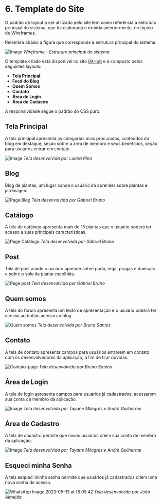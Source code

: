 


# 6. Template do Site

O padrão de layout a ser utilizado pelo site tem como referência a estrutura principal do sistema, que foi elaborada e exibida anteriormente, no tópico de Wireframes.

Relembre abaixo a figura que corresponde à estrutura principal do sistema:

![Image](https://user-images.githubusercontent.com/107009327/232168090-30bf3f50-7d81-4e40-be9a-66a0c3891a51.png)
_Wireframe - Estrutura principal do sistema_


O template criado está disponível no site [GitHub](https://github.com/ICEI-PUC-Minas-PMV-ADS/pmv-ads-2023-1-e1-proj-web-t1-projeto-cultivo-de-plantas/tree/main/src/Home) e é composto pelos seguintes layouts:

- **Tela Principal**
- **Feed do Blog**
- **Quem Somos**
- **Contato**
- **Área de Login**
- **Área de Cadastro**

A responsividade segue o padrão do CSS puro.

## Tela Principal
A tela principal apresenta as categorias mais procuradas, conteúdos do blog em destaque, seção sobre a área de membro e seus benefícios, seção para usuários entrar em contato.

![Image](https://github.com/ICEI-PUC-Minas-PMV-ADS/pmv-ads-2023-1-e1-proj-web-t1-projeto-cultivo-de-plantas/assets/107009327/a0bc87a1-390b-4b74-995a-e1d12689bfa7)
_Tela desenvolvida por Luana Pina_

## Blog
Blog de plantas, um lugar aonde o usuário irá aprender sobre plantas e jardinagem.

![Page Blog](https://github.com/ICEI-PUC-Minas-PMV-ADS/pmv-ads-2023-1-e1-proj-web-t1-projeto-cultivo-de-plantas/assets/114627827/8b1d635e-5e7f-46a1-ab76-a04dae169f17)
_Tela desenvolvida por Gabriel Bruno_

## Catálogo
A tela de catálogo apresenta mais de 15 plantas que o usuário poderá ter acesso a suas principais caracteristicas.

![Page Catálogo](https://github.com/ICEI-PUC-Minas-PMV-ADS/pmv-ads-2023-1-e1-proj-web-t1-projeto-cultivo-de-plantas/assets/114627827/5c13fb74-ac86-4ebf-8fa2-3e7e8a705c8d)
_Tela desenvolvida por Gabriel Bruno_

## Post
Tela de post aonde o usuário aprende sobre poda, rega, pragas e doenças e sobre o solo da planta escolhida.

![Page post](https://github.com/ICEI-PUC-Minas-PMV-ADS/pmv-ads-2023-1-e1-proj-web-t1-projeto-cultivo-de-plantas/assets/114627827/dd73f0e1-1125-49b5-b46c-617f814bbe00)
_Tela desenvolvida por Gabriel Bruno_


## Quem somos
A tela do fórum apresenta um texto de apresentação e o usuário poderá ter acesso ao botão: acesso ao blog.

![Quem somos](https://github.com/ICEI-PUC-Minas-PMV-ADS/pmv-ads-2023-1-e1-proj-web-t1-projeto-cultivo-de-plantas/assets/107646150/d6911adf-5d7f-467b-ac67-04752b84f76f)
_Tela desenvolvida por Bruna Santos_

## Contato
A tela de contato apresenta campos para usuários entrarem em contato com os desenvolvedores da aplicação, a fim de tirar dúvidas.

![Contato-page](https://github.com/ICEI-PUC-Minas-PMV-ADS/pmv-ads-2023-1-e1-proj-web-t1-projeto-cultivo-de-plantas/assets/107646150/85269d6a-17c6-4558-8a29-f891463b3f0b)
_Tela desenvolvida por Bruna Santos_


## Área de Login
A tela de login apresenta campos para usuários já cadastrados, acessarem sua conta de membro da aplicação.

![Image](https://github.com/ICEI-PUC-Minas-PMV-ADS/pmv-ads-2023-1-e1-proj-web-t1-projeto-cultivo-de-plantas/assets/107009327/884661b2-f1e7-4f20-8f72-fcd50fb1532f)
_Tela desenvolvida por Tayane Milagres e André Guilherme_


## Área de Cadastro
A tela de cadastro permite que novos usuários criem sua conta de membro da aplicação.

![Image](https://github.com/ICEI-PUC-Minas-PMV-ADS/pmv-ads-2023-1-e1-proj-web-t1-projeto-cultivo-de-plantas/assets/107009327/9590a66d-dff3-42bf-8f36-e890b335f36f)
_Tela desenvolvida por Tayane Milagres e André Guilherme_

## Esqueci minha Senha
A tela esqueci minha senha permite que usuários já cadastrados criem uma nova senha de acesso.

![WhatsApp Image 2023-05-13 at 18 05 42](https://github.com/ICEI-PUC-Minas-PMV-ADS/pmv-ads-2023-1-e1-proj-web-t1-projeto-cultivo-de-plantas/assets/107009327/a23ffd03-e768-4468-b44e-00d4915d59cc)
_Tela desenvolvida por João Almeida_
